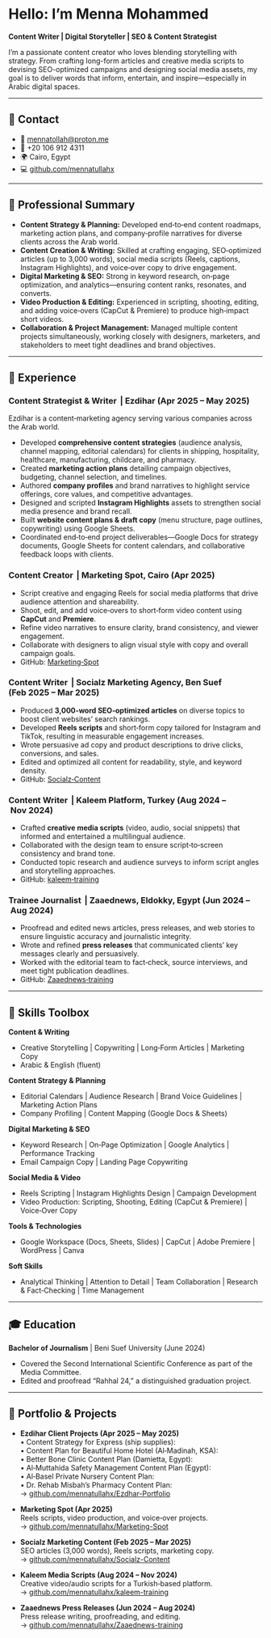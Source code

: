 # Hello: I’m Menna Mohammed  
**Content Writer | Digital Storyteller | SEO & Content Strategist**

I’m a passionate content creator who loves blending storytelling with strategy. From crafting long-form articles and creative media scripts to devising SEO-optimized campaigns and designing social media assets, my goal is to deliver words that inform, entertain, and inspire—especially in Arabic digital spaces.

---

## 📇 Contact  
- 📧 [mennatollah@proton.me](mailto:mennatollah@proton.me)  
- 📱 +20 106 912 4311  
- 🌍 Cairo, Egypt  
- 💻 [github.com/mennatullahx](https://github.com/mennatullahx)

---

## 📝 Professional Summary  
- **Content Strategy & Planning:** Developed end‑to‑end content roadmaps, marketing action plans, and company‐profile narratives for diverse clients across the Arab world.  
- **Content Creation & Writing:** Skilled at crafting engaging, SEO‑optimized articles (up to 3,000 words), social media scripts (Reels, captions, Instagram Highlights), and voice‑over copy to drive engagement.  
- **Digital Marketing & SEO:** Strong in keyword research, on‑page optimization, and analytics—ensuring content ranks, resonates, and converts.  
- **Video Production & Editing:** Experienced in scripting, shooting, editing, and adding voice‑overs (CapCut & Premiere) to produce high‑impact short videos.  
- **Collaboration & Project Management:** Managed multiple content projects simultaneously, working closely with designers, marketers, and stakeholders to meet tight deadlines and brand objectives.  

---

## 💼 Experience

### Content Strategist & Writer  | Ezdihar (Apr 2025 – May 2025)  
Ezdihar is a content‑marketing agency serving various companies across the Arab world.  
- Developed **comprehensive content strategies** (audience analysis, channel mapping, editorial calendars) for clients in shipping, hospitality, healthcare, manufacturing, childcare, and pharmacy.  
- Created **marketing action plans** detailing campaign objectives, budgeting, channel selection, and timelines.  
- Authored **company profiles** and brand narratives to highlight service offerings, core values, and competitive advantages.  
- Designed and scripted **Instagram Highlights** assets to strengthen social media presence and brand recall.  
- Built **website content plans & draft copy** (menu structure, page outlines, copywriting) using Google Sheets.  
- Coordinated end‑to‑end project deliverables—Google Docs for strategy documents, Google Sheets for content calendars, and collaborative feedback loops with clients.  

### Content Creator  | Marketing Spot, Cairo (Apr 2025)  
- Script creative and engaging Reels for social media platforms that drive audience attention and shareability.  
- Shoot, edit, and add voice‑overs to short‑form video content using **CapCut** and **Premiere**.  
- Refine video narratives to ensure clarity, brand consistency, and viewer engagement.  
- Collaborate with designers to align visual style with copy and overall campaign goals.  
- GitHub: [Marketing‑Spot](https://github.com/mennatullahx/Marketing-Spot)

### Content Writer  | Socialz Marketing Agency, Ben Suef (Feb 2025 – Mar 2025)  
- Produced **3,000‑word SEO‑optimized articles** on diverse topics to boost client websites’ search rankings.  
- Developed **Reels scripts** and short‑form copy tailored for Instagram and TikTok, resulting in measurable engagement increases.  
- Wrote persuasive ad copy and product descriptions to drive clicks, conversions, and sales.  
- Edited and optimized all content for readability, style, and keyword density.  
- GitHub: [Socialz‑Content](https://github.com/mennatullahx/Socialz-Content)

### Content Writer  | Kaleem Platform, Turkey (Aug 2024 – Nov 2024)  
- Crafted **creative media scripts** (video, audio, social snippets) that informed and entertained a multilingual audience.  
- Collaborated with the design team to ensure script‑to‑screen consistency and brand tone.  
- Conducted topic research and audience surveys to inform script angles and storytelling approaches.  
- GitHub: [kaleem‑training](https://github.com/mennatullahx/kaleem-training)

### Trainee Journalist  | Zaaednews, Eldokky, Egypt (Jun 2024 – Aug 2024)  
- Proofread and edited news articles, press releases, and web stories to ensure linguistic accuracy and journalistic integrity.  
- Wrote and refined **press releases** that communicated clients’ key messages clearly and persuasively.  
- Worked with the editorial team to fact‑check, source interviews, and meet tight publication deadlines.  
- GitHub: [Zaaednews‑training](https://github.com/mennatullahx/Zaaednews-training)

---

## 🧰 Skills Toolbox

**Content & Writing**  
- Creative Storytelling | Copywriting | Long‑Form Articles | Marketing Copy  
- Arabic & English (fluent)  

**Content Strategy & Planning**  
- Editorial Calendars | Audience Research | Brand Voice Guidelines | Marketing Action Plans  
- Company Profiling | Content Mapping (Google Docs & Sheets)

**Digital Marketing & SEO**  
- Keyword Research | On‑Page Optimization | Google Analytics | Performance Tracking  
- Email Campaign Copy | Landing Page Copywriting  

**Social Media & Video**  
- Reels Scripting | Instagram Highlights Design | Campaign Development  
- Video Production: Scripting, Shooting, Editing (CapCut & Premiere) | Voice‑Over Copy  

**Tools & Technologies**  
- Google Workspace (Docs, Sheets, Slides) | CapCut | Adobe Premiere | WordPress | Canva  

**Soft Skills**  
- Analytical Thinking | Attention to Detail | Team Collaboration | Research & Fact‑Checking | Time Management  

---

## 🎓 Education

**Bachelor of Journalism** | Beni Suef University (June 2024)  
- Covered the Second International Scientific Conference as part of the Media Committee.  
- Edited and proofread “Rahhal 24,” a distinguished graduation project.

---

## 📂 Portfolio & Projects

- **Ezdihar Client Projects (Apr 2025 – May 2025)**  
  • Content Strategy for Express (ship supplies):   
  • Content Plan for Beautiful Home Hotel (Al‑Madinah, KSA):   
  • Better Bone Clinic Content Plan (Damietta, Egypt):   
  • Al‑Muttahida Safety Management Content Plan (Egypt):   
  • Al‑Basel Private Nursery Content Plan:   
  • Dr. Rehab Misbah’s Pharmacy Content Plan:   
  → [github.com/mennatullahx/Ezdhar-Portfolio](https://github.com/mennatullahx/Ezdhar-Portfolio)

- **Marketing Spot (Apr 2025)**  
  Reels scripts, video production, and voice‑over projects.  
  → [github.com/mennatullahx/Marketing-Spot](https://github.com/mennatullahx/Marketing-Spot)

- **Socialz Marketing Content (Feb 2025 – Mar 2025)**  
  SEO articles (3,000 words), Reels scripts, marketing copy.  
  → [github.com/mennatullahx/Socialz-Content](https://github.com/mennatullahx/Socialz-Content)

- **Kaleem Media Scripts (Aug 2024 – Nov 2024)**  
  Creative video/audio scripts for a Turkish‑based platform.  
  → [github.com/mennatullahx/kaleem-training](https://github.com/mennatullahx/kaleem-training)

- **Zaaednews Press Releases (Jun 2024 – Aug 2024)**  
  Press release writing, proofreading, and editing.  
  → [github.com/mennatullahx/Zaaednews-training](https://github.com/mennatullahx/Zaaednews-training)


